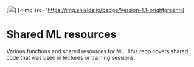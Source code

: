 [<img src="https://img.shields.io/github/license/AusteKan/Shared_ML_resources">]
[<img src="https://img.shields.io/badge/Version-1.1-brightgreen>]


# Shared ML resources

Various functions and shared resources for ML. This repo covers shared code that was used in lectures or training sessions.
